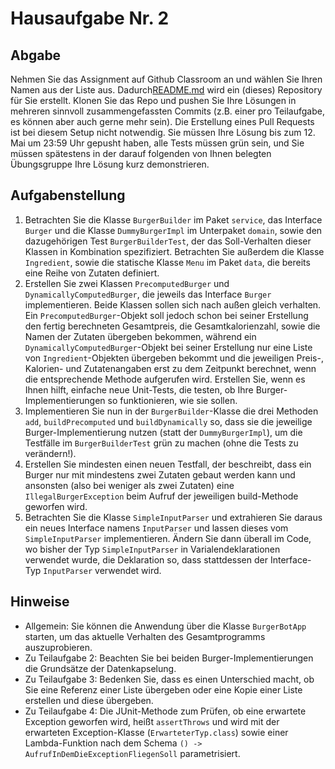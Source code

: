 # Hausaufgabe Nr. 2

## Abgabe

Nehmen Sie das Assignment auf Github Classroom an und wählen Sie Ihren Namen aus der Liste aus.
Dadurch[README.md](README.md) wird ein (dieses) Repository für Sie erstellt. 
Klonen Sie das Repo und pushen Sie Ihre Lösungen in mehreren sinnvoll zusammengefassten Commits (z.B. einer pro Teilaufgabe, es können aber auch gerne mehr sein).
Die Erstellung eines Pull Requests ist bei diesem Setup nicht notwendig.
Sie müssen Ihre Lösung bis zum 12. Mai um 23:59 Uhr gepusht haben, alle Tests müssen grün sein, und Sie müssen spätestens in der darauf folgenden von Ihnen belegten Übungsgruppe Ihre Lösung kurz demonstrieren.

## Aufgabenstellung

1. Betrachten Sie die Klasse `BurgerBuilder` im Paket `service`, das Interface `Burger` und die Klasse `DummyBurgerImpl` im Unterpaket `domain`, sowie den dazugehörigen Test `BurgerBuilderTest`, der das Soll-Verhalten dieser Klassen in Kombination spezifiziert. 
   Betrachten Sie außerdem die Klasse `Ingredient`, sowie die statische Klasse `Menu` im Paket `data`, die bereits eine Reihe von Zutaten definiert.
2. Erstellen Sie zwei Klassen `PrecomputedBurger` und `DynamicallyComputedBurger`, die jeweils das Interface `Burger` implementieren. 
   Beide Klassen sollen sich nach außen gleich verhalten. 
   Ein `PrecomputedBurger`-Objekt soll jedoch schon bei seiner Erstellung den fertig berechneten Gesamtpreis, die Gesamtkalorienzahl, sowie die Namen der Zutaten übergeben bekommen, während ein `DynamicallyComputedBurger`-Objekt bei seiner Erstellung nur eine Liste von `Ingredient`-Objekten übergeben bekommt und die jeweiligen Preis-, Kalorien- und Zutatenangaben erst zu dem Zeitpunkt berechnet, wenn die entsprechende Methode aufgerufen wird. 
   Erstellen Sie, wenn es Ihnen hilft, einfache neue Unit-Tests, die testen, ob Ihre Burger-Implementierungen so funktionieren, wie sie sollen.
3. Implementieren Sie nun in der `BurgerBuilder`-Klasse die drei Methoden `add`, `buildPrecomputed` und `buildDynamically` so, dass sie die jeweilige Burger-Implementierung nutzen (statt der `DummyBurgerImpl`), um die Testfälle im `BurgerBuilderTest` grün zu machen (ohne die Tests zu verändern!).
4. Erstellen Sie mindesten einen neuen Testfall, der beschreibt, dass ein Burger nur mit mindestens zwei Zutaten gebaut werden kann und ansonsten (also bei weniger als zwei Zutaten) eine `IllegalBurgerException` beim Aufruf der jeweiligen build-Methode geworfen wird.
5. Betrachten Sie die Klasse `SimpleInputParser` und extrahieren Sie daraus ein neues Interface namens `InputParser` und lassen dieses vom `SimpleInputParser` implementieren. Ändern Sie dann überall im Code, wo bisher der Typ `SimpleInputParser` in Varialendeklarationen verwendet wurde, die Deklaration so, dass stattdessen der Interface-Typ `InputParser` verwendet wird.

## Hinweise

- Allgemein: Sie können die Anwendung über die Klasse `BurgerBotApp` starten, um das aktuelle Verhalten des Gesamtprogramms auszuprobieren.
- Zu Teilaufgabe 2: Beachten Sie bei beiden Burger-Implementierungen die Grundsätze der Datenkapselung.
- Zu Teilaufgabe 3: Bedenken Sie, dass es einen Unterschied macht, ob Sie eine Referenz einer Liste übergeben oder eine Kopie einer Liste erstellen und diese übergeben.
- Zu Teilaufgabe 4: Die JUnit-Methode zum Prüfen, ob eine erwartete Exception geworfen wird, heißt `assertThrows` und wird mit der erwarteten Exception-Klasse (`ErwarteterTyp.class`) sowie einer Lambda-Funktion nach dem Schema `() -> AufrufInDemDieExceptionFliegenSoll` parametrisiert. 
